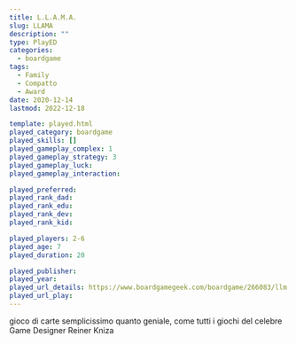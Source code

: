 ```yaml
---
title: L.L.A.M.A.
slug: LLAMA
description: ""
type: PlayED
categories:
  - boardgame
tags:
  - Family
  - Compatto
  - Award
date: 2020-12-14
lastmod: 2022-12-18

template: played.html
played_category: boardgame
played_skills: []
played_gameplay_complex: 1
played_gameplay_strategy: 3
played_gameplay_luck:
played_gameplay_interaction:

played_preferred:
played_rank_dad: 
played_rank_edu:
played_rank_dev:
played_rank_kid: 

played_players: 2-6
played_age: 7
played_duration: 20

played_publisher: 
played_year: 
played_url_details: https://www.boardgamegeek.com/boardgame/266083/llm
played_url_play: 
---
```



gioco di carte semplicissimo quanto geniale, come tutti i giochi del celebre Game Designer Reiner Kniza


